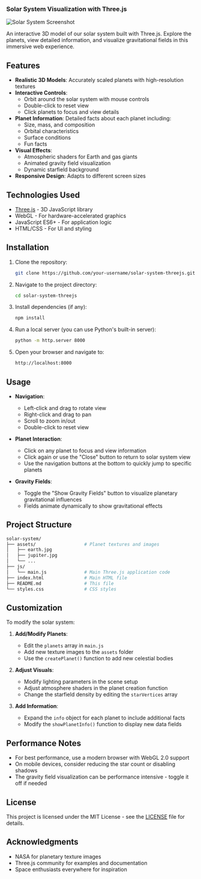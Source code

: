
### Solar System Visualization with Three.js

![Solar System Screenshot](https://github.com/user-attachments/assets/fd5cfc8a-92ae-46ea-8278-a347f80e1839)

An interactive 3D model of our solar system built with Three.js. Explore the planets, view detailed information, and visualize gravitational fields in this immersive web experience.

## Features

- **Realistic 3D Models**: Accurately scaled planets with high-resolution textures
- **Interactive Controls**: 
  - Orbit around the solar system with mouse controls
  - Double-click to reset view
  - Click planets to focus and view details
- **Planet Information**: Detailed facts about each planet including:
  - Size, mass, and composition
  - Orbital characteristics
  - Surface conditions
  - Fun facts
- **Visual Effects**:
  - Atmospheric shaders for Earth and gas giants
  - Animated gravity field visualization
  - Dynamic starfield background
- **Responsive Design**: Adapts to different screen sizes

## Technologies Used

- [Three.js](https://threejs.org/) - 3D JavaScript library
- WebGL - For hardware-accelerated graphics
- JavaScript ES6+ - For application logic
- HTML/CSS - For UI and styling

## Installation

1. Clone the repository:
   ```bash
   git clone https://github.com/your-username/solar-system-threejs.git
   ```
2. Navigate to the project directory:
   ```bash
   cd solar-system-threejs
   ```
3. Install dependencies (if any):
   ```bash
   npm install
   ```
4. Run a local server (you can use Python's built-in server):
   ```bash
   python -m http.server 8000
   ```
5. Open your browser and navigate to:
   ```bash
   http://localhost:8000
   ```

## Usage

- **Navigation**:
  - Left-click and drag to rotate view
  - Right-click and drag to pan
  - Scroll to zoom in/out
  - Double-click to reset view

- **Planet Interaction**:
  - Click on any planet to focus and view information
  - Click again or use the "Close" button to return to solar system view
  - Use the navigation buttons at the bottom to quickly jump to specific planets

- **Gravity Fields**:
  - Toggle the "Show Gravity Fields" button to visualize planetary gravitational influences
  - Fields animate dynamically to show gravitational effects

## Project Structure

```bash
solar-system/
├── assets/                  # Planet textures and images
│   ├── earth.jpg
│   ├── jupiter.jpg
│   └── ...
├── js/
│   └── main.js              # Main Three.js application code
├── index.html               # Main HTML file
├── README.md                # This file
└── styles.css               # CSS styles
```

## Customization

To modify the solar system:

1. **Add/Modify Planets**:
   - Edit the `planets` array in `main.js`
   - Add new texture images to the `assets` folder
   - Use the `createPlanet()` function to add new celestial bodies

2. **Adjust Visuals**:
   - Modify lighting parameters in the scene setup
   - Adjust atmosphere shaders in the planet creation function
   - Change the starfield density by editing the `starVertices` array

3. **Add Information**:
   - Expand the `info` object for each planet to include additional facts
   - Modify the `showPlanetInfo()` function to display new data fields

## Performance Notes

- For best performance, use a modern browser with WebGL 2.0 support
- On mobile devices, consider reducing the star count or disabling shadows
- The gravity field visualization can be performance intensive - toggle it off if needed

## License

This project is licensed under the MIT License - see the [LICENSE](LICENSE) file for details.

## Acknowledgments

- NASA for planetary texture images
- Three.js community for examples and documentation
- Space enthusiasts everywhere for inspiration
